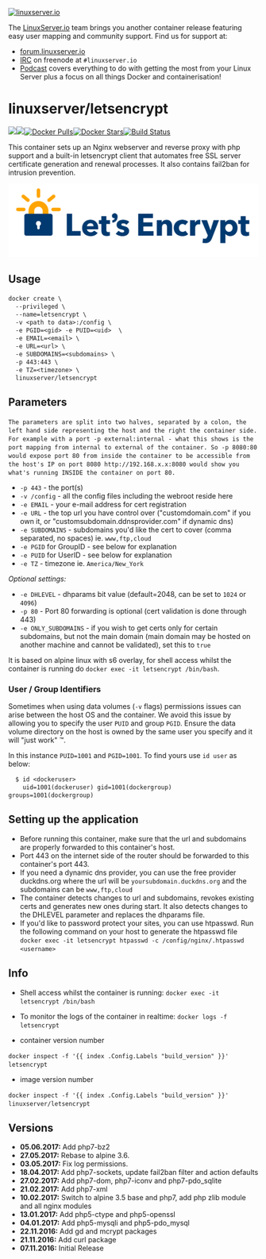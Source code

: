 [linuxserverurl]: https://linuxserver.io
[forumurl]: https://forum.linuxserver.io
[ircurl]: https://www.linuxserver.io/irc/
[podcasturl]: https://www.linuxserver.io/podcast/
[appurl]: https://letsencrypt.org/
[hub]: https://hub.docker.com/r/linuxserver/letsencrypt/

[![linuxserver.io](https://raw.githubusercontent.com/linuxserver/docker-templates/master/linuxserver.io/img/linuxserver_medium.png)][linuxserverurl]

The [LinuxServer.io][linuxserverurl] team brings you another container release featuring easy user mapping and community support. Find us for support at:
* [forum.linuxserver.io][forumurl]
* [IRC][ircurl] on freenode at `#linuxserver.io`
* [Podcast][podcasturl] covers everything to do with getting the most from your Linux Server plus a focus on all things Docker and containerisation!

# linuxserver/letsencrypt
[![](https://images.microbadger.com/badges/version/linuxserver/letsencrypt.svg)](https://microbadger.com/images/linuxserver/letsencrypt "Get your own version badge on microbadger.com")[![](https://images.microbadger.com/badges/image/linuxserver/letsencrypt.svg)](http://microbadger.com/images/linuxserver/letsencrypt "Get your own image badge on microbadger.com")[![Docker Pulls](https://img.shields.io/docker/pulls/linuxserver/letsencrypt.svg)][hub][![Docker Stars](https://img.shields.io/docker/stars/linuxserver/letsencrypt.svg)][hub][![Build Status](http://jenkins.linuxserver.io:8080/buildStatus/icon?job=Dockers/LinuxServer.io/linuxserver-letsencrypt)](http://jenkins.linuxserver.io:8080/job/Dockers/job/LinuxServer.io/job/linuxserver-letsencrypt/)

This container sets up an Nginx webserver and reverse proxy with php support and a built-in letsencrypt client that automates free SSL server certificate generation and renewal processes. It also contains fail2ban for intrusion prevention.

[![letsencrypt](https://github.com/letsencrypt/website/raw/master/images/le-logo-wide.png)][appurl]

## Usage

```
docker create \
  --privileged \
  --name=letsencrypt \
  -v <path to data>:/config \
  -e PGID=<gid> -e PUID=<uid>  \
  -e EMAIL=<email> \
  -e URL=<url> \
  -e SUBDOMAINS=<subdomains> \
  -p 443:443 \
  -e TZ=<timezone> \
  linuxserver/letsencrypt
```

## Parameters

`The parameters are split into two halves, separated by a colon, the left hand side representing the host and the right the container side. 
For example with a port -p external:internal - what this shows is the port mapping from internal to external of the container.
So -p 8080:80 would expose port 80 from inside the container to be accessible from the host's IP on port 8080
http://192.168.x.x:8080 would show you what's running INSIDE the container on port 80.`


* `-p 443` - the port(s)
* `-v /config` - all the config files including the webroot reside here
* `-e EMAIL` - your e-mail address for cert registration
* `-e URL` - the top url you have control over ("customdomain.com" if you own it, or "customsubdomain.ddnsprovider.com" if dynamic dns)
* `-e SUBDOMAINS` - subdomains you'd like the cert to cover (comma separated, no spaces) ie. `www,ftp,cloud`
* `-e PGID` for GroupID - see below for explanation
* `-e PUID` for UserID - see below for explanation
* `-e TZ` - timezone ie. `America/New_York`  
  
_Optional settings:_
* `-e DHLEVEL` - dhparams bit value (default=2048, can be set to `1024` or `4096`)
* `-p 80` - Port 80 forwarding is optional (cert validation is done through 443)
* `-e ONLY_SUBDOMAINS` - if you wish to get certs only for certain subdomains, but not the main domain (main domain may be hosted on another machine and cannot be validated), set this to `true`

It is based on alpine linux with s6 overlay, for shell access whilst the container is running do `docker exec -it letsencrypt /bin/bash`.

### User / Group Identifiers

Sometimes when using data volumes (`-v` flags) permissions issues can arise between the host OS and the container. We avoid this issue by allowing you to specify the user `PUID` and group `PGID`. Ensure the data volume directory on the host is owned by the same user you specify and it will "just work" ™.

In this instance `PUID=1001` and `PGID=1001`. To find yours use `id user` as below:

```
  $ id <dockeruser>
    uid=1001(dockeruser) gid=1001(dockergroup) groups=1001(dockergroup)
```

## Setting up the application

* Before running this container, make sure that the url and subdomains are properly forwarded to this container's host. 
* Port 443 on the internet side of the router should be forwarded to this container's port 443.
* If you need a dynamic dns provider, you can use the free provider duckdns.org where the url will be `yoursubdomain.duckdns.org` and the subdomains can be `www,ftp,cloud`
* The container detects changes to url and subdomains, revokes existing certs and generates new ones during start. It also detects changes to the DHLEVEL parameter and replaces the dhparams file.
* If you'd like to password protect your sites, you can use htpasswd. Run the following command on your host to generate the htpasswd file `docker exec -it letsencrypt htpasswd -c /config/nginx/.htpasswd <username>`


## Info

* Shell access whilst the container is running: `docker exec -it letsencrypt /bin/bash`
* To monitor the logs of the container in realtime: `docker logs -f letsencrypt`

* container version number 

`docker inspect -f '{{ index .Config.Labels "build_version" }}' letsencrypt`

* image version number

`docker inspect -f '{{ index .Config.Labels "build_version" }}' linuxserver/letsencrypt`

## Versions

+ **05.06.2017:** Add php7-bz2
+ **27.05.2017:** Rebase to alpine 3.6.
+ **03.05.2017:** Fix log permissions.
+ **18.04.2017:** Add php7-sockets, update fail2ban filter and action defaults
+ **27.02.2017:** Add php7-dom, php7-iconv and php7-pdo_sqlite
+ **21.02.2017:** Add php7-xml
+ **10.02.2017:** Switch to alpine 3.5 base and php7, add php zlib module and all nginx modules
+ **13.01.2017:** Add php5-ctype and php5-openssl
+ **04.01.2017:** Add php5-mysqli and php5-pdo_mysql
+ **22.11.2016:** Add gd and mcrypt packages
+ **21.11.2016:** Add curl package
+ **07.11.2016:** Initial Release
